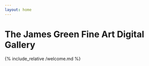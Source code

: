```yaml
---
layout: home
---
```


# The James Green Fine Art Digital Gallery 

{% include_relative /welcome.md %}